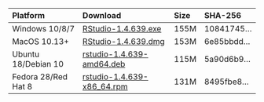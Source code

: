 
| Platform            | Download                                                                                                                                                              | Size | SHA-256                                                                                                              |
| :------------------ | :-------------------------------------------------------------------------------------------------------------------------------------------------------------------- | :--- | :------------------------------------------------------------------------------------------------------------------- |
| Windows 10/8/7      | <a href="https://s3.amazonaws.com/rstudio-ide-build/desktop/windows/RStudio-1.4.639.exe"><i class="fa fa-download"></i> RStudio-1.4.639.exe</a>                       | 155M | <span class="sha256" data-sha256="10841745c458ffa5f88f7a1fba28b498cfbcdca556225beec911dda248622408">10841745…</span> |
| MacOS 10.13+        | <a href="https://s3.amazonaws.com/rstudio-ide-build/desktop/macos/RStudio-1.4.639.dmg"><i class="fa fa-download"></i> RStudio-1.4.639.dmg</a>                         | 153M | <span class="sha256" data-sha256="6e85bbdd3f0c5a0604777537a8208dd94a649fdbc30c1731bb7b800ac67f0d8e">6e85bbdd…</span> |
| Ubuntu 18/Debian 10 | <a href="https://s3.amazonaws.com/rstudio-ide-build/desktop/bionic/amd64/rstudio-1.4.639-amd64.deb"><i class="fa fa-download"></i> rstudio-1.4.639-amd64.deb</a>      | 115M | <span class="sha256" data-sha256="5a90d6b9c530c7ef2e08cf4e0779d9ee382575ff1a81ae46c6a21c0d33e02cf7">5a90d6b9…</span> |
| Fedora 28/Red Hat 8 | <a href="https://s3.amazonaws.com/rstudio-ide-build/desktop/centos8/x86_64/rstudio-1.4.639-x86_64.rpm"><i class="fa fa-download"></i> rstudio-1.4.639-x86\_64.rpm</a> | 131M | <span class="sha256" data-sha256="8495fbe86d016c37d2dd6b9f3baed15b2c9cb089d157f75d798912da2daaffb5">8495fbe8…</span> |
